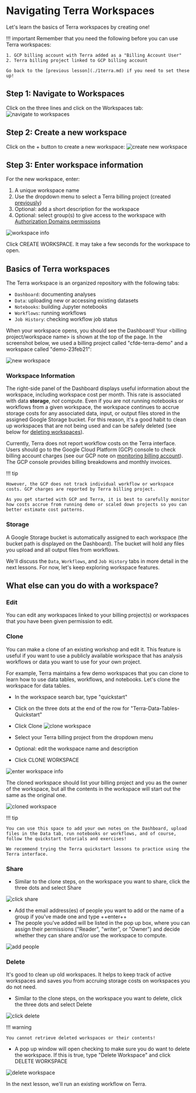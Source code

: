 # Navigating Terra Workspaces

Let's learn the basics of Terra workspaces by creating one!

!!! important
    Remember that you need the following before you can use Terra workspaces:

    1. GCP billing account with Terra added as a "Billing Account User"
    2. Terra billing project linked to GCP billing account

    Go back to the [previous lesson](./1terra.md) if you need to set these up!

## Step 1: Navigate to Workspaces

Click on the three lines and click on the <span class="highlight_txt">Workspaces</span> tab:
![](./terra-imgs/terra-workspace1.png "navigate to workspaces")

## Step 2: Create a new workspace

Click on the <span class="highlight_txt">+</span> button to create a new workspace:
![](./terra-imgs/terra-workspace2.png "create new workspace")

## Step 3: Enter workspace information

For the new workspace, enter:

1. A unique workspace name
2. Use the dropdown menu to select a Terra billing project (created [previously](./1terra.md))
3. Optional: add a short description for the workspace
4. Optional: select group(s) to give access to the workspace with [Authorization Domains permissions](https://support.terra.bio/hc/en-us/articles/360026775691-Managing-data-privacy-and-access-with-Authorization-Domains)

![](./terra-imgs/terra-workspace3.png "workspace info")

Click <span class="highlight_txt">CREATE WORKSPACE</span>. It may take a few seconds for the workspace to open.

## Basics of Terra workspaces

The Terra workspace is an organized repository with the following tabs:

- `Dashboard`: documenting analyses
- `Data`: uploading new or accessing existing datasets
- `Notebooks`: building Jupyter notebooks
- `Workflows`: running workflows
- `Job History`: checking workflow job status

When your workspace opens, you should see the Dashboard! Your <billing project/workspace name> is shown at the top of the page. In the screenshot below, we used a billing project called "cfde-terra-demo" and a workspace called "demo-23feb21":

![](./terra-imgs/terra-workspace4.png "new workspace")

### Workspace Information

The right-side panel of the Dashboard displays useful information about the workspace, including workspace cost per month. This rate is associated with data **storage**, *not* compute. Even if you are not running notebooks or workflows from a given workspace, the workspace continues to accrue storage costs for any associated data, input, or output files stored in the assigned Google Storage bucket. For this reason, it's a good habit to clean up workspaces that are not being used and can be safely deleted (see below for [deleting workspaces](#delete-worksp)).

Currently, Terra does not report workflow costs on the Terra interface. Users should go to the Google Cloud Platform (GCP) console to check billing account charges (see our GCP note on [monitoring billing account](../Introduction-to-GCP/gcp1.md)). The GCP console provides billing breakdowns and monthly invoices.

!!! tip

    However, the GCP does not track individual workflow or workspace costs. GCP charges are reported by Terra billing project.

    As you get started with GCP and Terra, it is best to carefully monitor how costs accrue from running demo or scaled down projects so you can better estimate cost patterns.

### Storage

A Google Storage bucket is automatically assigned to each workspace (the bucket path is displayed on the Dashboard). The bucket will hold any files you upload and all output files from workflows.

We'll discuss the `Data`, `Workflows`, and `Job History` tabs in more detail in the next lessons. For now, let's keep exploring workspace features.

## What else can you do with a workspace?

### Edit

You can edit any workspaces linked to your billing project(s) or workspaces that you have been given permission to edit.

### Clone

You can make a clone of an existing workshop and edit it. This feature is useful if you want to use a publicly available workspace that has analysis workflows or data you want to use for your own project.

For example, Terra maintains a few demo workspaces that you can clone to learn how to use data tables, workflows, and notebooks. Let's clone the workspace for data tables.

- In the workspace search bar, type "quickstart"
- Click on the three dots at the end of the row for "Terra-Data-Tables-Quickstart"
- Click <span class="highlight_txt">Clone</span>
![](./terra-imgs/terra-workspace-clone.png "clone workspace")

- Select your Terra billing project from the dropdown menu
- Optional: edit the workspace name and description
- Click <span class="highlight_txt">CLONE WORKSPACE</span>

![](./terra-imgs/terra-workspace-clone2.png "enter workspace info")

The cloned workspace should list your billing project and you as the owner of the workspace, but all the contents in the workspace will start out the same as the original one.

![](./terra-imgs/terra-workspace-clone3.png "cloned workspace")

!!! tip

    You can use this space to add your own notes on the Dashboard, upload files in the Data tab, run notebooks or workflows, and of course, follow the quickstart tutorials and exercises!

    We recommend trying the Terra quickstart lessons to practice using the Terra interface.

### Share

- Similar to the clone steps, on the workspace you want to share, click the three dots and select <span class="highlight_txt">Share</span>

![](./terra-imgs/terra-workspace-share1.png "click share")

- Add the email address(es) of people you want to add or the name of a group if you've made one and type ++enter++
- The people you've added will be listed in the pop up box, where you can assign their permissions ("Reader", "writer", or "Owner") and decide whether they can share and/or use the workspace to compute.

![](./terra-imgs/terra-workspace-share2.png "add people")

### Delete <a name="delete-worksp"></a>

It's good to clean up old workspaces. It helps to keep track of active workspaces and saves you from accruing storage costs on workspaces you do not need.

- Similar to the clone steps, on the workspace you want to delete, click the three dots and select <span class="highlight_txt">Delete</span>

![](./terra-imgs/terra-workspace-delete.png "click delete")

!!! warning

    You cannot retrieve deleted workspaces or their contents!

- A pop up window will open checking to make sure you do want to delete the workspace. If this is true, type "Delete Workspace" and click <span class="highlight_txt">DELETE WORKSPACE</span>

![](./terra-imgs/terra-workspace-delete2.png "delete workspace")

In the next lesson, we'll run an existing workflow on Terra.
